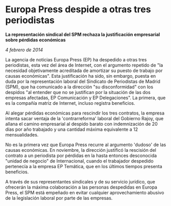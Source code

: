 # Europa Press despide a otras tres periodistas

**La representación sindical del SPM rechaza la justificación empresarial sobre pérdidas económicas**

*4 febrero de 2014*

La agencia de noticias Europa Press (EP) ha despedido a otras tres periodistas, esta vez del área de Internet, con el argumento repetido de "la necesidad objetivamente acreditada de amortizar su puesto de trabajo por causas económicas". Esta justificación ha sido, sin embargo, puesta en duda por la representación laboral del Sindicato de Periodistas de Madrid (SPM), que ha comunicado a la dirección "su disconformidad" con los despidos "al entender que no se justifican por la situación de las dos empresas afectadas, EP Comunicación y EP Delegaciones". La primera, que es la compañía matriz de Internet, incluso registra beneficios.

Al alegar pérdidas económicas para rescindir los tres contratos, la empresa intenta sacar ventaja de la 'contrarreforma' laboral del Gobierno Rajoy, que allana el camino empresarial al despido barato con indemnización de 20 días por año trabajado y una cantidad máxima equivalente a 12 mensualidades.

No es la primera vez que Europa Press recurre al argumento 'dudoso' de las causas económicas. En noviembre, la dirección justificó la rescisión del contrato a un periodista por pérdidas en la hasta entonces desconocida "unidad de negocio" de Internacional, cuando el trabajador despedido pertenecía a la empresa EP Temática, que en los últimos tiempos presenta beneficios.

A través de sus representantes sindicales y de su servicio jurídico, que ofrecerán la máxima colaboración a las personas despedidas en Europa Press, el SPM está empeñado en evitar cualquier aprovechamiento abusivo de la legislación laboral por parte de las empresas.

